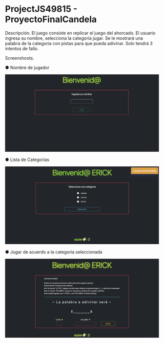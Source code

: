 # ProjectJS49815 - ProyectoFinalCandela
Descripción.
El juego consiste en replicar el juego del ahorcado. El usuario ingresa su nombre, selecciona la categoria jugar. Se le mostrará una palabra de la categoria con pistas para que pueda adivinar. Solo tendrá 3 intentos de fallo. 

Screenshoots.

● Nombre de jugador

![1. Ingreso de nombre de usuario](https://raw.githubusercontent.com/3r1ck404/ProjectJS49815/master/assets/Imagen01.png)

● Lista de Categorias

![2. Selección de la categoria](https://raw.githubusercontent.com/3r1ck404/ProjectJS49815/master/assets/Imagen02.png)

● Jugar de acuerdo a la categoria seleccionada

![3. Jugar](https://raw.githubusercontent.com/3r1ck404/ProjectJS49815/master/assets/Imagen03.png)

